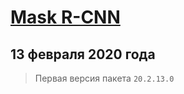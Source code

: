 # [Mask R-CNN](https://arxiv.org/abs/1703.06870l)

## 13 февраля 2020 года

> Первая версия пакета `20.2.13.0`
